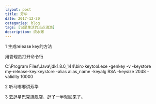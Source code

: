 ```yaml
---
layout: post
title: 芳华
date: 2017-12-20
categories: blog
tags: [记录生活的点点滴滴]
description: 流水账
---
```


1 生成release key的方法

用管理员打开命令行

C:\Program Files\Java\jdk1.8.0_144\bin>keytool.exe -genkey -v -keystore my-release-key.keystore -alias alias_name -keyalg RSA -keysize 2048 -validity 10000

2 听马嘟嘟讲芳华

3 去逛星巴克旗舰店，逛了一半就回来了。